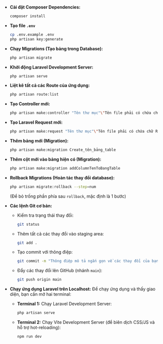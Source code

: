 * **Cài đặt Composer Dependencies:**
    ```bash
    composer install
    ```

* **Tạo file `.env`**
    ```bash
    cp .env.example .env
    php artisan key:generate
    ```

* **Chạy Migrations (Tạo bảng trong Database):**
    ```bash
    php artisan migrate
    ```

* **Khởi động Laravel Development Server:**
    ```bash
    php artisan serve
    ```

* **Liệt kê tất cả các Route của ứng dụng:**
    ```bash
    php artisan route:list
    ```

* **Tạo Controller mới:**
    ```bash
    php artisan make:controller "Tên thư mục"\"Tên file phải có chứa chữ Controller"
    ```

* **Tạo Laravel Request mới:**
    ```bash
    php artisan make:request "Tên thư mục"\"Tên file phải có chứa chữ Request"
    ```

* **Thêm bảng mới (Migration):**
    ```bash
    php artisan make:migration Create_tên_bảng_table
    ```

* **Thêm cột mới vào bảng hiện có (Migration):**
    ```bash
    php artisan make:migration addColumnTenToBangTable
    ```

* **Rollback Migrations (Hoàn tác thay đổi database):**
    ```bash
    php artisan migrate:rollback --step=num
    ```
    (Để bỏ trống phần phía sau `rollback`, mặc định là 1 bước)

* **Các lệnh Git cơ bản:**
    * Kiểm tra trạng thái thay đổi:
        ```bash
        git status
        ```
    * Thêm tất cả các thay đổi vào staging area:
        ```bash
        git add .
        ```
    * Tạo commit với thông điệp:
        ```bash
        git commit -m "Thông điệp mô tả ngắn gọn về các thay đổi của bạn"
        ```
    * Đẩy các thay đổi lên GitHub (nhánh `main`):
        ```bash
        git push origin main
        ```

* **Chạy ứng dụng Laravel trên Localhost:**
    Để chạy ứng dụng và thấy giao diện, bạn cần mở hai terminal:
    * **Terminal 1:** Chạy Laravel Development Server:
        ```bash
        php artisan serve
        ```
    * **Terminal 2:** Chạy Vite Development Server (để biên dịch CSS/JS và hỗ trợ hot-reloading):
        ```bash
        npm run dev
        ```
